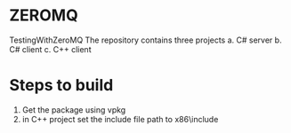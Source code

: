 # ZEROMQ
TestingWithZeroMQ
The repository contains three projects
a. C# server
b. C# client 
c. C++ client
# Steps to build
1. Get the package using vpkg
2. in C++ project set the include file path to x86\include
